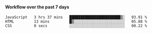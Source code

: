 #### Workflow over the past 7 days

<!--START_SECTION:waka-->

```text
JavaScript   3 hrs 37 mins   ███████████████████████▒░   93.91 %
HTML         13 mins         █▒░░░░░░░░░░░░░░░░░░░░░░░   05.88 %
CSS          0 secs          ░░░░░░░░░░░░░░░░░░░░░░░░░   00.22 %
```

<!--END_SECTION:waka-->
